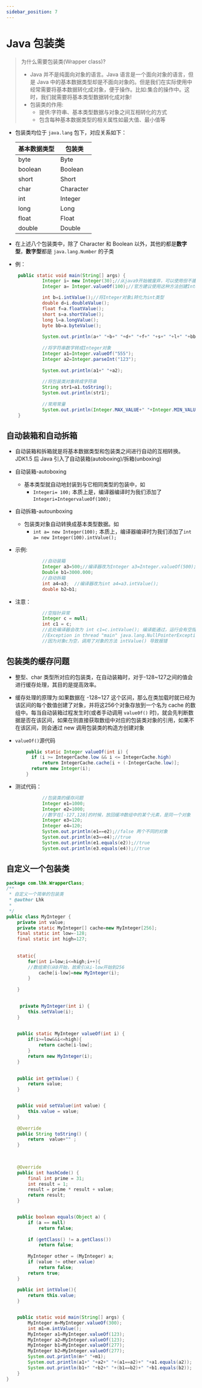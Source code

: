 ```yaml
---
sidebar_position: 7
---
```


# Java 包装类
> 为什么需要包装类(Wrapper class)?
> - Java 并不是纯面向对象的语言。Java 语言是一个面向对象的语言，但是 Java 中的基本数据类型却是不面向对象的。但是我们在实际使用中经常需要将基本数据转化成对象，便于操作。比如:集合的操作中。这时，我们就需要将基本类型数据转化成对象!
> - 包装类的作用:
>   - 提供:字符串、基本类型数据与对象之间互相转化的方式
>   - 包含每种基本数据类型的相关属性如最大值、最小值等

- 包装类均位于 `java.lang` 包下，对应关系如下：

  | 基本数据类型 | 包装类    |
  | :----------- | --------- |
  | byte         | Byte      |
  | boolean      | Boolean   |
  | short        | Short     |
  | char         | Character |
  | int          | Integer   |
  | long         | Long      |
  | float        | Float     |
  | double       | Double    |
- 在上述八个包装类中，除了 Character 和 Boolean 以外，其他的都是**数字型**，**数字型**都是 `java.lang.Number` 的子类
- 例：
  ```java
   public static void main(String[] args) {
			Integer i= new Integer(30);//从java9开始被废弃，可以使用但不建议
			Integer a= Integer.valueOf(100);//官方建议使用这种方法创建Integer对象，将int类型转化为Integer对象

			int b=i.intValue();//将Integer对象i转化为int类型
			double d=i.doubleValue();
			float f=a.floatValue();
			short s=a.shortValue();
			long l=a.longValue();
			byte bb=a.byteValue();
			
			System.out.println(a+" "+b+" "+d+" "+f+" "+s+" "+l+" "+bb);
			
			//将字符串数字转成Integer对象
			Integer a1=Integer.valueOf("555");
			Integer a2=Integer.parseInt("123");
			
			System.out.println(a1+" "+a2);
			
			//将包装类对象转成字符串
			String str1=a1.toString();
			System.out.println(str1);
			
			//常用常量
			System.out.println(Integer.MAX_VALUE+" "+Integer.MIN_VALUE+" "+Integer.BYTES+" "+Integer.SIZE);
   }
  ```
  
## 自动装箱和自动拆箱
- 自动装箱和拆箱就是将基本数据类型和包装类之间进行自动的互相转换。JDK1.5 后 Java 引入了自动装箱(autoboxing)/拆箱(unboxing)
- 自动装箱-autoboxing
  - 基本类型就自动地封装到与它相同类型的包装中，如
    - `Integeri= 100;` 本质上是，编译器编译时为我们添加了 `Integeri=IntegervalueOf(100);`
- 自动拆箱-autounboxing
  - 包装类对象自动转换成基本类型数据。如
    - `int a= new Integer(100);` 本质上，编译器编译时为我们添加了`int a= new Integer(100).intValue();`
- 示例:
  ```java
			//自动装箱
			Integer a3=500;//编译器改为Integer a3=Integer.valueOf(500);
			Double b1=3000.000;
			//自动拆箱
			int a4=a3;  //编译器改为int a4=a3.intValue();
			double b2=b1;
  ```
  
- 注意：
  ```java
			//空指针异常
			Integer c = null;
			int c1 = c;   
			//此处编译器会改为 int c1=c.intValue(); 编译能通过，运行会有空指针异常
			//Exception in thread "main" java.lang.NullPointerException
			//因为对象c为空，调用了对象的方法 intValue() 导致报错
  ```

## 包装类的缓存问题
- 整型、char 类型所对应的包装类，在自动装箱时，对于-128~127之间的值会进行缓存处理，其目的是提高效率。
- 缓存处理的原理为:如果数据在 -128~127 这个区间，那么在类加载时就已经为该区间的每个数值创建了对象，并将这256个对象存放到一个名为 cache 的数组中。每当自动装箱过程发生时(或者手动调用 `value0f()` 时)，就会先判断数据是否在该区间，如果在则直接获取数组中对应的包装类对象的引用，如果不在该区间，则会通过 new 调用包装类的构造方创建对象
- `valueOf()`源代码
  ```java
      public static Integer valueOf(int i) {
        if (i >= IntegerCache.low && i <= IntegerCache.high)
            return IntegerCache.cache[i + (-IntegerCache.low)];
        return new Integer(i);
      }
  ```
  
- 测试代码：
  ```java
			//包装类的缓存问题
			Integer e1=1000;
			Integer e2=1000;
			//数字在[-127,128]的时候，放回缓冲数组中的某个元素，是同一个对象
			Integer e3=120;
			Integer e4=120;
			System.out.println(e1==e2);//false 两个不同的对象
			System.out.println(e3==e4);//true
			System.out.println(e1.equals(e2));//true
			System.out.println(e3.equals(e4));//true
   ```

## 自定义一个包装类
```java
package com.lhk.WrapperClass;
/**
 * 自定义一个简单的包装类
 * @author Lhk
 *
 */
public class MyInteger {
	private int value;
	private static MyInteger[] cache=new MyInteger[256];
	final static int low=-128;
	final static int high=127;
	
	
	static{
		for(int i=low;i<=high;i++){
		//数组索引从0开始，故索引从i-low开始到256
			cache[i-low]=new MyInteger(i);
		}
		
	}

	
	 private MyInteger(int i) {
		this.setValue(i);
	}

	
	public static MyInteger valueOf(int i) {
		if(i>=low&&i<=high){
			return cache[i-low];
		}
		return new MyInteger(i);
	}
	

	public int getValue() {
		return value;
	}


	public void setValue(int value) {
		this.value = value;
	}
	
	@Override
	public String toString() {
		return  value+"" ;
	}
	
	

	@Override
	public int hashCode() {
		final int prime = 31;
		int result = 1;
		result = prime * result + value;
		return result;
	}


	public boolean equals(Object a) {
		if (a == null)
			return false;
		
		if (getClass() != a.getClass())
			return false;
		
		MyInteger other = (MyInteger) a;
		if (value != other.value)
			return false;
		return true;
	}
	
	public int intValue(){
		return this.value;
	}


	public static void main(String[] args) {
		MyInteger m=MyInteger.valueOf(300);
		int m1=m.intValue();
		MyInteger a1=MyInteger.valueOf(123);
		MyInteger a2=MyInteger.valueOf(123);
		MyInteger b1=MyInteger.valueOf(277);
		MyInteger b2=MyInteger.valueOf(277);
		System.out.println(m+" "+m1);
		System.out.println(a1+" "+a2+" "+(a1==a2)+" "+a1.equals(a2));
		System.out.println(b1+" "+b2+" "+(b1==b2)+" "+b1.equals(b2));
	}
}
```

